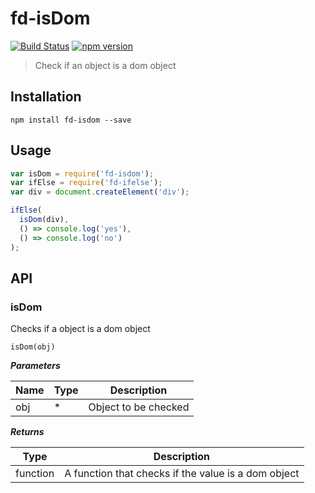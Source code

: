 # fd-isDom

[![Build Status](https://travis-ci.org/fp-dom/fd-isDom.svg)](https://travis-ci.org/fp-dom/fd-isDom) [![npm version](https://badge.fury.io/js/fd-isdom.svg)](http://badge.fury.io/js/fd-isdom)
> Check if an object is a dom object

## Installation

`npm install fd-isdom --save`

## Usage

```js
var isDom = require('fd-isdom');
var ifElse = require('fd-ifelse');
var div = document.createElement('div');

ifElse(
  isDom(div),
  () => console.log('yes'),
  () => console.log('no')
);
```


## API

### isDom

Checks if a object is a dom object

`isDom(obj)`

***Parameters***

| Name          | Type        | Description                |
| ------------- | ----------- | -------------------------- |
| obj           | *           | Object to be checked       |

***Returns***

| Type        | Description                                         |
| ----------- | --------------------------                          |
| function    | A function that checks if the value is a dom object |
